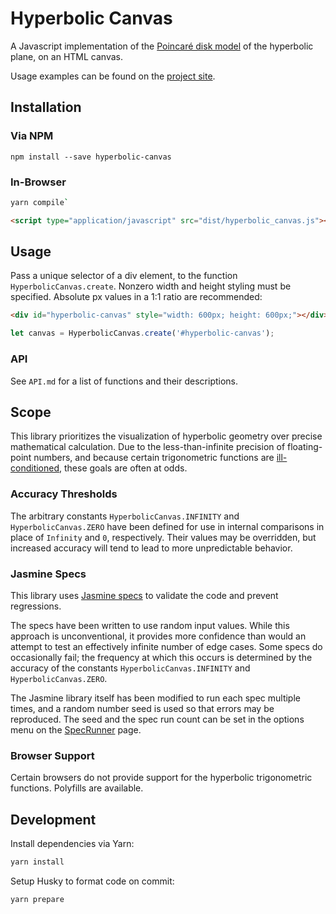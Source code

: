 # Hyperbolic Canvas

A Javascript implementation of the [Poincaré disk model](https://en.wikipedia.org/wiki/Poincar%C3%A9_disk_model) of the hyperbolic plane, on an HTML canvas.

Usage examples can be found on the [project site](https://ItsNickBarry.github.io/hyperbolic-canvas).

## Installation

### Via NPM

```
npm install --save hyperbolic-canvas
```

### In-Browser

```bash
yarn compile`
```

```html
<script type="application/javascript" src="dist/hyperbolic_canvas.js"></script>
```

## Usage

Pass a unique selector of a div element, to the function `HyperbolicCanvas.create`. Nonzero width and height styling must be specified. Absolute px values in a 1:1 ratio are recommended:

```html
<div id="hyperbolic-canvas" style="width: 600px; height: 600px;"></div>
```

```javascript
let canvas = HyperbolicCanvas.create('#hyperbolic-canvas');
```

### API

See `API.md` for a list of functions and their descriptions.

## Scope

This library prioritizes the visualization of hyperbolic geometry over precise mathematical calculation. Due to the less-than-infinite precision of floating-point numbers, and because certain trigonometric functions are [ill-conditioned](https://en.wikipedia.org/wiki/Condition_number), these goals are often at odds.

### Accuracy Thresholds

The arbitrary constants `HyperbolicCanvas.INFINITY` and `HyperbolicCanvas.ZERO` have been defined for use in internal comparisons in place of `Infinity` and `0`, respectively. Their values may be overridden, but increased accuracy will tend to lead to more unpredictable behavior.

### Jasmine Specs

This library uses [Jasmine specs][jasmine] to validate the code and prevent regressions.

The specs have been written to use random input values. While this approach is unconventional, it provides more confidence than would an attempt to test an effectively infinite number of edge cases<!-- ha!  Get it? -->. Some specs do occasionally fail; the frequency at which this occurs is determined by the accuracy of the constants `HyperbolicCanvas.INFINITY` and `HyperbolicCanvas.ZERO`.

The Jasmine library itself has been modified to run each spec multiple times, and a random number seed is used so that errors may be reproduced. The seed and the spec run count can be set in the options menu on the [SpecRunner][jasmine] page.

[jasmine]: https://ItsNickBarry.github.io/hyperbolic-canvas/jasmine/SpecRunner.html

### Browser Support

Certain browsers do not provide support for the hyperbolic trigonometric functions. Polyfills are available.

## Development

Install dependencies via Yarn:

```bash
yarn install
```

Setup Husky to format code on commit:

```bash
yarn prepare
```

